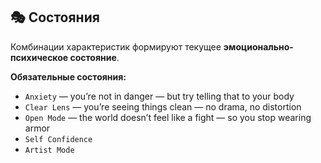 ## 🎭 Состояния

Комбинации характеристик формируют текущее **эмоционально-психическое состояние**.

**Обязательные состояния:**

- `Anxiety` — you’re not in danger — but try telling that to your body
- `Clear Lens` — you’re seeing things clean — no drama, no distortion
- `Open Mode` — the world doesn’t feel like a fight — so you stop wearing armor
- `Self Confidence`
- `Artist Mode`